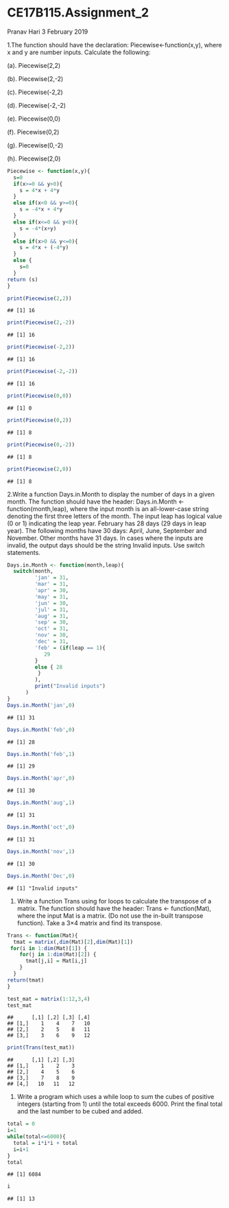 CE17B115.Assignment\_2
================
Pranav Hari
3 February 2019

1.The function should have the declaration: Piecewise&lt;-function(x,y), where x and y are number inputs. Calculate the following:

(a). Piecewise(2,2)

(b). Piecewise(2,-2)

(c). Piecewise(-2,2)

(d). Piecewise(-2,-2)

(e). Piecewise(0,0)

(f). Piecewise(0,2)

(g). Piecewise(0,-2)

(h). Piecewise(2,0)

``` r
Piecewise <- function(x,y){
  s=0
  if(x>=0 && y>0){
    s = 4*x + 4*y
  }
  else if(x<0 && y>=0){
    s = -4*x + 4*y
  }
  else if(x<=0 && y<0){
    s = -4*(x+y)
  }
  else if(x>0 && y<=0){
    s = 4*x + (-4*y)
  }
  else {
    s=0
  }
return (s)
}

print(Piecewise(2,2))
```

    ## [1] 16

``` r
print(Piecewise(2,-2))
```

    ## [1] 16

``` r
print(Piecewise(-2,2))
```

    ## [1] 16

``` r
print(Piecewise(-2,-2))
```

    ## [1] 16

``` r
print(Piecewise(0,0))
```

    ## [1] 0

``` r
print(Piecewise(0,2))
```

    ## [1] 8

``` r
print(Piecewise(0,-2))
```

    ## [1] 8

``` r
print(Piecewise(2,0))
```

    ## [1] 8

2.Write a function Days.in.Month to display the number of days in a given month. The function should have the header: Days.in.Month &lt;- function(month,leap), where the input month is an all-lower-case string denoting the first three letters of the month. The input leap has logical value (0 or 1) indicating the leap year. February has 28 days (29 days in leap year). The following months have 30 days: April, June, September and November. Other months have 31 days. In cases where the inputs are invalid, the output days should be the string Invalid inputs. Use switch statements.

``` r
Days.in.Month <- function(month,leap){
  switch(month,
         'jan' = 31,
         'mar' = 31,
         'apr' = 30,
         'may' = 31,
         'jun' = 30,
         'jul' = 31,
         'aug' = 31,
         'sep' = 30,
         'oct' = 31,
         'nov' = 30,
         'dec' = 31,
         'feb' = (if(leap == 1){
            29
         }
         else { 28
          }
         ),
         print("Invalid inputs")
      )   
}
Days.in.Month('jan',0)
```

    ## [1] 31

``` r
Days.in.Month('feb',0)
```

    ## [1] 28

``` r
Days.in.Month('feb',1)
```

    ## [1] 29

``` r
Days.in.Month('apr',0)
```

    ## [1] 30

``` r
Days.in.Month('aug',1)
```

    ## [1] 31

``` r
Days.in.Month('oct',0)
```

    ## [1] 31

``` r
Days.in.Month('nov',1)
```

    ## [1] 30

``` r
Days.in.Month('Dec',0)
```

    ## [1] "Invalid inputs"

1.  Write a function Trans using for loops to calculate the transpose of a matrix. The function should have the header: Trans &lt;- function(Mat), where the input Mat is a matrix. (Do not use the in-built transpose function). Take a 3×4 matrix and find its transpose.

``` r
Trans <- function(Mat){
  tmat = matrix(,dim(Mat)[2],dim(Mat)[1])
 for(i in 1:dim(Mat)[1]) {
    for(j in 1:dim(Mat)[2]) {
      tmat[j,i] = Mat[i,j]
    }
  }
return(tmat)
}

test_mat = matrix(1:12,3,4)
test_mat
```

    ##      [,1] [,2] [,3] [,4]
    ## [1,]    1    4    7   10
    ## [2,]    2    5    8   11
    ## [3,]    3    6    9   12

``` r
print(Trans(test_mat))
```

    ##      [,1] [,2] [,3]
    ## [1,]    1    2    3
    ## [2,]    4    5    6
    ## [3,]    7    8    9
    ## [4,]   10   11   12

1.  Write a program which uses a while loop to sum the cubes of positive integers (starting from 1) until the total exceeds 6000. Print the final total and the last number to be cubed and added.

``` r
total = 0
i=1
while(total<=6000){
  total = i*i*i + total
  i=i+1
}
total
```

    ## [1] 6084

``` r
i
```

    ## [1] 13
